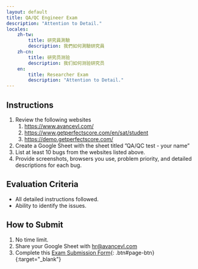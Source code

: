 ```yaml
---
layout: default
title: QA/QC Engineer Exam
description: "Attention to Detail."
locales:
    zh-tw:
        title: 研究員測驗
        description: 我們如何測驗研究員
    zh-cn:
        title: 研究员测验
        description: 我们如何测验研究员
    en:
        title: Researcher Exam
        description: "Attention to Detail."
---
```


<a name="zh-tw"></a>

<a name="zh-cn"></a>

<a name="en"></a>

## Instructions

1. Review the following websites
    1. https://www.avancevl.com/
    1. https://www.getperfectscore.com/en/sat/student
    1. https://demo.getperfectscore.com/
1. Create a Google Sheet with the sheet titled ”QA/QC test - your name”
1. List at least 10 bugs from the websites listed above.
1. Provide screenshots, browsers you use, problem priority, and detailed descriptions for each bug.

## Evaluation Criteria

* All detailed instructions followed.
* Ability to identify the issues.

## How to Submit
1. No time limit.
1. Share your Google Sheet with [hr@avancevl.com](mailto:hr@avancevl.com)
1. Complete this [Exam Submission Form](https://forms.gle/LW9UAo2YWpUrgFLq6){: .btn#page-btn}{:target="_blank"}